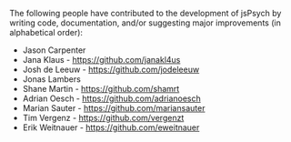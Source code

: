 The following people have contributed to the development of jsPsych by writing code, documentation, and/or suggesting major improvements (in alphabetical order):
* Jason Carpenter
* Jana Klaus - https://github.com/janakl4us
* Josh de Leeuw - https://github.com/jodeleeuw
* Jonas Lambers
* Shane Martin - https://github.com/shamrt
* Adrian Oesch - https://github.com/adrianoesch
* Marian Sauter - https://github.com/mariansauter
* Tim Vergenz - https://github.com/vergenzt
* Erik Weitnauer - https://github.com/eweitnauer
